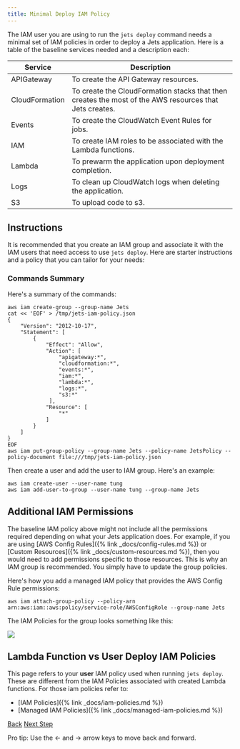```yaml
---
title: Minimal Deploy IAM Policy
---
```


The IAM user you are using to run the `jets deploy` command needs a minimal set of IAM policies in order to deploy a Jets application. Here is a table of the baseline services needed and a description each:

Service | Description
--- | ---
APIGateway | To create the API Gateway resources.
CloudFormation | To create the CloudFormation stacks that then creates the most of the AWS resources that Jets creates.
Events | To create the CloudWatch Event Rules for jobs.
IAM | To create IAM roles to be associated with the Lambda functions.
Lambda | To prewarm the application upon deployment completion.
Logs | To clean up CloudWatch logs when deleting the application.
S3 | To upload code to s3.

## Instructions

It is recommended that you create an IAM group and associate it with the IAM users that need access to use `jets deploy`.  Here are starter instructions and a policy that you can tailor for your needs:

### Commands Summary

Here's a summary of the commands:

    aws iam create-group --group-name Jets
    cat << 'EOF' > /tmp/jets-iam-policy.json
    {
        "Version": "2012-10-17",
        "Statement": [
            {
                "Effect": "Allow",
                "Action": [
                    "apigateway:*",
                    "cloudformation:*",
                    "events:*",
                    "iam:*",
                    "lambda:*",
                    "logs:*",
                    "s3:*"
                 ],
                "Resource": [
                    "*"
                ]
            }
        ]
    }
    EOF
    aws iam put-group-policy --group-name Jets --policy-name JetsPolicy --policy-document file:///tmp/jets-iam-policy.json

Then create a user and add the user to IAM group. Here's an example:

    aws iam create-user --user-name tung
    aws iam add-user-to-group --user-name tung --group-name Jets

## Additional IAM Permissions

The baseline IAM policy above might not include all the permissions required depending on what your Jets application does. For example, if you are using [AWS Config Rules]({% link _docs/config-rules.md %}) or [Custom Resources]({% link _docs/custom-resources.md %}), then you would need to add permissions specific to those resources. This is why an IAM group is recommended.  You simply have to update the group policies.

Here's how you add a managed IAM policy that provides the AWS Config Rule permissions:

    aws iam attach-group-policy --policy-arn arn:aws:iam::aws:policy/service-role/AWSConfigRole --group-name Jets

The IAM Policies for the group looks something like this:

![](/img/docs/minimal-iam-policy.png)

## Lambda Function vs User Deploy IAM Policies

This page refers to your **user** IAM policy used when running `jets deploy`. These are different from the IAM Policies associated with created Lambda functions.  For those iam policies refer to:

* [IAM Policies]({% link _docs/iam-policies.md %})
* [Managed IAM Policies]({% link _docs/managed-iam-policies.md %})

<a id="prev" class="btn btn-basic" href="{% link _docs/action-filters.md %}">Back</a>
<a id="next" class="btn btn-primary" href="{% link _docs/polymorphic-support.md %}">Next Step</a>
<p class="keyboard-tip">Pro tip: Use the <- and -> arrow keys to move back and forward.</p>
